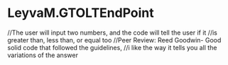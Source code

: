 # LeyvaM.GTOLTEndPoint

//The user will input two numbers, and the code will tell the user if it 
//is greater than, less than, or equal too
//Peer Review: Reed Goodwin- Good solid code that followed the guidelines, 
//i like the way it tells you all the variations of the answer
